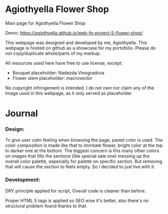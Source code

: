 # Agiothyella Flower Shop

Main page for Agiothyella Flower Shop

Demo: https://agiothyella.github.io/web-fe-project-5-flower-shop/

This webpage was designed and developed by me, Agiothyella. This webpage is hosted on github as a showcase for my portofolio. Please do not copy/duplicate whole/parts of my markup.

All resources used here have free to use license, except:

- Bouquet placeholder: Nadezda Vinogradova
- Flower stem placeholder: macrovector

No copyright infringement is intended. I do not own nor claim any of the Image used in this webpage, as it only served as placeholder.

# Journal

### Design:

To give user calm feeling when browsing the page, pastel color is used. The color composition is made like that to immitate flower, bright color at the top to darker one at the bottom. The biggest concern is this many other colors on images that fills the sections (like special sale one) messing up the overall color palette, especially for palette on specific section. But removing that will cause the section to feels empty. So I decided to just live with it.

### Development:

DRY principle applied for script, Overall code is cleaner than before.

Proper HTML 5 tags is applied so SEO wise it's better, also there's no structural problem found thanks to that.

